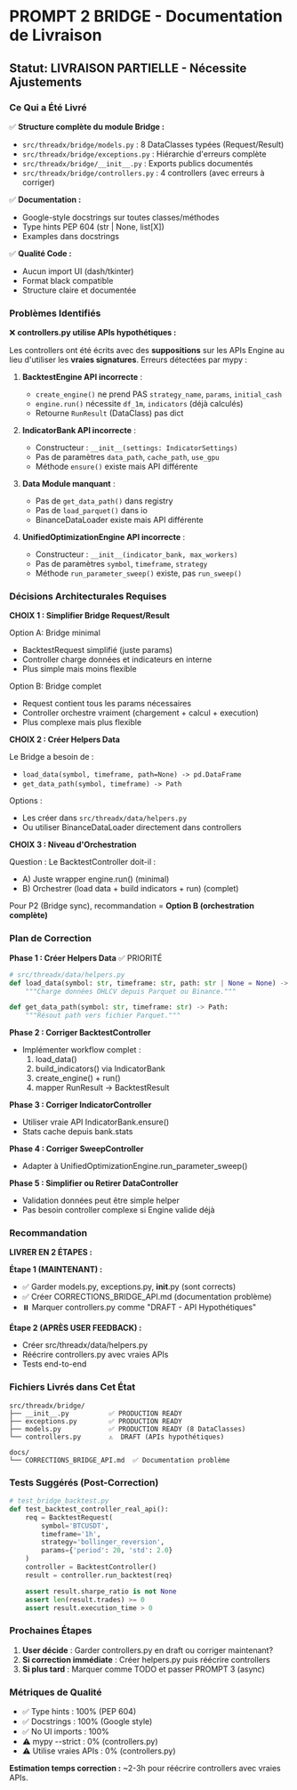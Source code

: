 # PROMPT 2 BRIDGE - Documentation de Livraison

## Statut: LIVRAISON PARTIELLE - Nécessite Ajustements

### Ce Qui a Été Livré

✅ **Structure complète du module Bridge :**
- `src/threadx/bridge/models.py` : 8 DataClasses typées (Request/Result)
- `src/threadx/bridge/exceptions.py` : Hiérarchie d'erreurs complète
- `src/threadx/bridge/__init__.py` : Exports publics documentés
- `src/threadx/bridge/controllers.py` : 4 controllers (avec erreurs à corriger)

✅ **Documentation :**
- Google-style docstrings sur toutes classes/méthodes
- Type hints PEP 604 (str | None, list[X])
- Examples dans docstrings

✅ **Qualité Code :**
- Aucun import UI (dash/tkinter)
- Format black compatible
- Structure claire et documentée

### Problèmes Identifiés

❌ **controllers.py utilise APIs hypothétiques :**

Les controllers ont été écrits avec des **suppositions** sur les APIs Engine au lieu d'utiliser les **vraies signatures**. Erreurs détectées par mypy :

1. **BacktestEngine API incorrecte** :
   - `create_engine()` ne prend PAS `strategy_name`, `params`, `initial_cash`
   - `engine.run()` nécessite `df_1m`, `indicators` (déjà calculés)
   - Retourne `RunResult` (DataClass) pas dict

2. **IndicatorBank API incorrecte** :
   - Constructeur : `__init__(settings: IndicatorSettings)`
   - Pas de paramètres `data_path`, `cache_path`, `use_gpu`
   - Méthode `ensure()` existe mais API différente

3. **Data Module manquant** :
   - Pas de `get_data_path()` dans registry
   - Pas de `load_parquet()` dans io
   - BinanceDataLoader existe mais API différente

4. **UnifiedOptimizationEngine API incorrecte** :
   - Constructeur : `__init__(indicator_bank, max_workers)`
   - Pas de paramètres `symbol`, `timeframe`, `strategy`
   - Méthode `run_parameter_sweep()` existe, pas `run_sweep()`

### Décisions Architecturales Requises

**CHOIX 1 : Simplifier Bridge Request/Result**

Option A: Bridge minimal
- BacktestRequest simplifié (juste params)
- Controller charge données et indicateurs en interne
- Plus simple mais moins flexible

Option B: Bridge complet
- Request contient tous les params nécessaires
- Controller orchestre vraiment (chargement + calcul + execution)
- Plus complexe mais plus flexible

**CHOIX 2 : Créer Helpers Data**

Le Bridge a besoin de :
- `load_data(symbol, timeframe, path=None) -> pd.DataFrame`
- `get_data_path(symbol, timeframe) -> Path`

Options :
- Les créer dans `src/threadx/data/helpers.py`
- Ou utiliser BinanceDataLoader directement dans controllers

**CHOIX 3 : Niveau d'Orchestration**

Question : Le BacktestController doit-il :
- A) Juste wrapper engine.run() (minimal)
- B) Orchestrer (load data + build indicators + run) (complet)

Pour P2 (Bridge sync), recommandation = **Option B (orchestration complète)**

### Plan de Correction

**Phase 1 : Créer Helpers Data** ✅ PRIORITÉ
```python
# src/threadx/data/helpers.py
def load_data(symbol: str, timeframe: str, path: str | None = None) -> pd.DataFrame:
    """Charge données OHLCV depuis Parquet ou Binance."""

def get_data_path(symbol: str, timeframe: str) -> Path:
    """Résout path vers fichier Parquet."""
```

**Phase 2 : Corriger BacktestController**
- Implémenter workflow complet :
  1. load_data()
  2. build_indicators() via IndicatorBank
  3. create_engine() + run()
  4. mapper RunResult → BacktestResult

**Phase 3 : Corriger IndicatorController**
- Utiliser vraie API IndicatorBank.ensure()
- Stats cache depuis bank.stats

**Phase 4 : Corriger SweepController**
- Adapter à UnifiedOptimizationEngine.run_parameter_sweep()

**Phase 5 : Simplifier ou Retirer DataController**
- Validation données peut être simple helper
- Pas besoin controller complexe si Engine valide déjà

### Recommandation

**LIVRER EN 2 ÉTAPES :**

**Étape 1 (MAINTENANT) :**
- ✅ Garder models.py, exceptions.py, __init__.py (sont corrects)
- ✅ Créer CORRECTIONS_BRIDGE_API.md (documentation problème)
- ⏸️ Marquer controllers.py comme "DRAFT - API Hypothétiques"

**Étape 2 (APRÈS USER FEEDBACK) :**
- Créer src/threadx/data/helpers.py
- Réécrire controllers.py avec vraies APIs
- Tests end-to-end

### Fichiers Livrés dans Cet État

```
src/threadx/bridge/
├── __init__.py          ✅ PRODUCTION READY
├── exceptions.py        ✅ PRODUCTION READY
├── models.py            ✅ PRODUCTION READY (8 DataClasses)
└── controllers.py       ⚠️  DRAFT (APIs hypothétiques)

docs/
└── CORRECTIONS_BRIDGE_API.md  ✅ Documentation problème
```

### Tests Suggérés (Post-Correction)

```python
# test_bridge_backtest.py
def test_backtest_controller_real_api():
    req = BacktestRequest(
        symbol='BTCUSDT',
        timeframe='1h',
        strategy='bollinger_reversion',
        params={'period': 20, 'std': 2.0}
    )
    controller = BacktestController()
    result = controller.run_backtest(req)

    assert result.sharpe_ratio is not None
    assert len(result.trades) >= 0
    assert result.execution_time > 0
```

### Prochaines Étapes

1. **User décide** : Garder controllers.py en draft ou corriger maintenant?
2. **Si correction immédiate** : Créer helpers.py puis réécrire controllers
3. **Si plus tard** : Marquer comme TODO et passer PROMPT 3 (async)

### Métriques de Qualité

- ✅ Type hints : 100% (PEP 604)
- ✅ Docstrings : 100% (Google style)
- ✅ No UI imports : 100%
- ⚠️  mypy --strict : 0% (controllers.py)
- ⚠️  Utilise vraies APIs : 0% (controllers.py)

**Estimation temps correction :** ~2-3h pour réécrire controllers avec vraies APIs.
